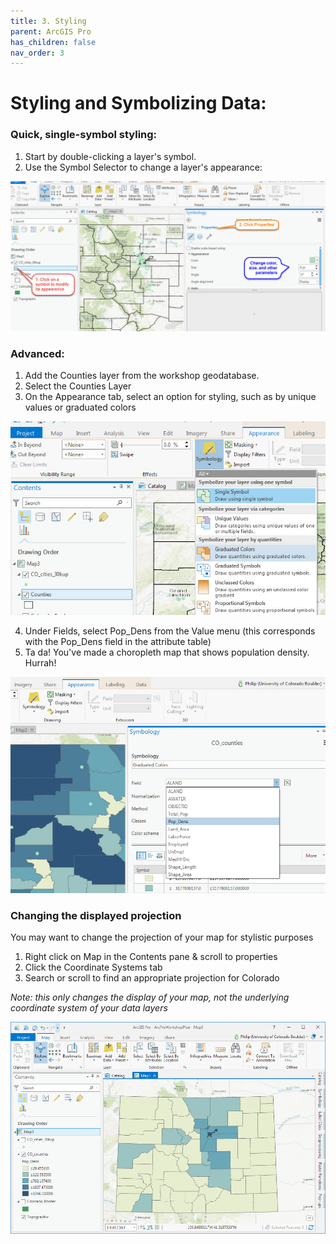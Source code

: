 ```yaml
---
title: 3. Styling
parent: ArcGIS Pro
has_children: false
nav_order: 3
---
```


# Styling and Symbolizing Data:

### Quick, single-symbol styling:  

1. Start by double-clicking a layer's symbol.  
2. Use the Symbol Selector to change a layer's appearance:  

![Symbol Selector][ARCPRO10]

### Advanced:  

1. Add the Counties layer from the workshop geodatabase.  
2. Select the Counties Layer  
3. On the Appearance tab, select an option for styling, such as by unique values or graduated colors  

![Appearance Tab][ARCPRO11]  

4. Under Fields, select Pop_Dens from the Value menu (this corresponds with the Pop_Dens field in the attribute table)  
5. Ta da! You've made a choropleth map that shows population density. Hurrah!  

![Symbology Tab][ARCPRO12]  

### Changing the displayed projection  

You may want to change the projection of your map for stylistic purposes  

1. Right click on Map in the Contents pane & scroll to properties  
2. Click the Coordinate Systems tab
3. Search or scroll to find an appropriate projection for Colorado  

*Note: this only changes the display of your map, not the underlying coordinate system of your data layers*

![Snappy Map][ARCPRO13]


[ARCPRO0]: img/esrilogo.png "Esri logo"
[ARCPRO1]: img/ArcGIS1.jpg "start screen"
[ARCPRO2]: img/ArcGIS2.jpg "Name & save  your project"
[ARCPRO3]: img/ArcGIS3.jpg "Connect to folders or geodatabases"
[ARCPRO4]: img/ArcGIS4.jpg "Insert a map"
[ARCPRO5]: img/ArcGIS5.jpg "map interface"
[ARCPRO6]: img/ArcGIS6.jpg "add data button"
[ARCPRO7]: img/ArcGIS7.jpg "add from catalog"
[ARCPRO8]: img/ArcGIS8.jpg "right click on a layer"
[ARCPRO9]: img/ArcGIS9.jpg "the attribute table"
[ARCPRO10]: img/ArcGIS10.jpg "symbol selector"
[ARCPRO11]: img/ArcGIS11.jpg "appearance tab"
[ARCPRO12]: img/ArcGIS12.jpg "symbology tab"
[ARCPRO13]: img/ArcGIS13.jpg "snappy looking map"
